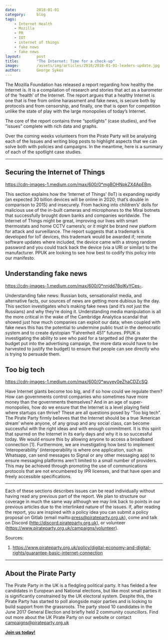 ```yaml
---
date:         2018-01-01
category:     blog
tags:         
    - Internet Health
    - Mozilla
    - PR
    - IOT
    - internet of things
    - fake news
    - fake news
layout:       post
title:        "The Internet: Time for a check-up"
image:        /assets/img/articles/2018/2018-01-01-leaders-update.jpg
author:       George Sykes
---
```


The Mozilla Foundation has released a report regarding how healthy the Internet is. It is a compilation of research and stories that act as a barometer of the ‘health’ of the Internet. The report argues that a healthy Internet is one that is free from online harassment and fake news, is secure both by protocols and from censorship, and finally, one that is open for competition unlike the state of play with the large monopolies of today’s Internet.

The core of the report contains three “spotlights” (case studies), and five “issues” complete with rich data and graphs.

Over the coming weeks volunteers from the Pirate Party will be analysing each of the Issues and writing blog posts to highlight aspects that we can solve both with policies and campaigns. In the meantime, here is a summary of each of the spotlight case studies.

****

## Securing the Internet of Things ##

https://cdn-images-1.medium.com/max/600/0*mgBOHNpkZX4ApEBm.

This section explains how the ‘Internet of Things’ (IoT) is expanding rapidly (an expected 30 billion devices will be online in 2020; that’s double in comparison to 2015) and insecurely. From hacking into children’s’ dolls for malicious use of the in-built cameras and microphones to the Mirai botnets that successfully brought down banks and companies worldwide. The Internet of Things might be great, improving our lives with smart thermostats and home CCTV camera’s; or it might be brand new platform for attack and surveillance. The report suggests that a trademark is developed for IoT devices, this trademark would be awarded if; remote software updates where included, the device came with a strong random password and you could track back the device (via a URI or similar) to the manufacturer. PPUK are looking to see how best to codify this policy into our manifesto.

## Understanding fake news  ##

https://cdn-images-1.medium.com/max/600/0*nnjdd78olKyYCes-.

Understanding fake news: Russian bots, sensationalist media, and alternative facts, our sources of news are getting more dubious by the day. This section investigates who’s making fake news (and it’s not just the Russians) and why they’re doing it. Understanding media manipulation is all the more critical in the wake of the Cambridge Analytica scandal that showed just how much companies can exploit our data; when coupled with fake news this has the potential to undermine public trust in the democratic system and to create dystopian “Fahrenheit 451” futures. PPUK is investigating the ability to see who paid for a targetted ad (the greater the budget put into the advertising campaign, the more data would have to be harvested to justify the budget) to ensure that people can see directly who is trying to persuade them.

## Too big tech ##

https://cdn-images-1.medium.com/max/600/0*wuyey0eZhaCDZcSQ.

Have Internet giants become too big, and if so how could we regulate them? How can governments control companies who sometimes have more money than the governments themselves? And in an age of super-monopolies, how do we ensure that the Internet is a level playing field where startups can thrive? These are all questions posed by “Too big tech”. The Pirate Party firmly believes that the Internet should be a true ‘American dream’ where anyone, of any group and any social class, can become successful with the right ideas and with enough commitment. It is this spirit that spurred on the Internet in its early days and why it is so successful today. We would ensure this by allowing anyone to access a broadband connection [1]. Furthermore, we are investigating how best to implement ‘interoperability’ (interoperability is where one application, such as Whatsapp, can send messages to Signal or any other messaging app) to ensure messaging platforms aren’t limited to a small number of providers. This may be achieved through promoting the use of communications protocols that are not encumbered by IPR licenses, and that have open and freely accessible specifications.

****

Each of these sections describes issues can be read individually without having read any previous part of the report. We plan to structure our coverage in much the same way although we may link back to points in our previous articles due to the interlinked nature of the issues. If, after reading the report, you are inspired with a policy idea you can submit a policy proposal on Gitlab (email mailto:press@pirateparty.org.uk), come and talk on Discord (http://discord.pirateparty.org.uk), or volunteer (https://www.pirateparty.org.uk/campaigns/volunteer).

Sources:

1. https://www.pirateparty.org.uk/policy/digital-economy-and-digital-rights/guarantee-basic-internet-connection

****

## About the Pirate Party ##

The Pirate Party in the UK is a fledgling political party. It has fielded a few candidates in European and National elections, but like most small parties it is significantly constrained by the UK electoral system. Despite this, the Pirate Party has started to poll alongside major parties and is looking to build support from the grassroots. The party stood 10 candidates in the June 2017 General Election and briefly held 2 community councillors.
Find out more about the UK Pirate Party on our website or contact campaigns@pirateparty.org.uk

[**Join us today!**](https://pirateparty.org.uk/volunteer )

